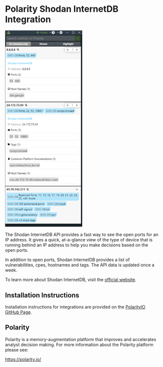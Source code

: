 # Polarity Shodan InternetDB Integration

<img src="images/overlay.png" width="50%">

The Shodan InternetDB API provides a fast way to see the open ports for an IP address. It gives a quick, at-a-glance view of the type of device that is running behind an IP address to help you make decisions based on the open ports.

In addition to open ports, Shodan InternetDB provides a list of vulnerabilities, cpes, hostnames and tags.  The API data is updated once a week. 

To learn more about Shodan InternetDB, visit the [official website](https://internetdb.shodan.io/).

## Installation Instructions

Installation instructions for integrations are provided on the [PolarityIO GitHub Page](https://polarityio.github.io/).

## Polarity

Polarity is a memory-augmentation platform that improves and accelerates analyst decision making. For more information about the Polarity platform please see:

https://polarity.io/
